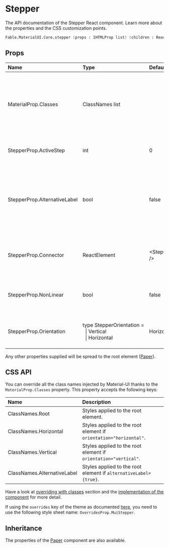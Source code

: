 # Stepper

<p class="description">The API documentation of the Stepper React component. Learn more about the properties and the CSS customization points.</p>

```fsharp
Fable.MaterialUI.Core.stepper (props : IHTMLProp list) (children : ReactElement list) : ReactElement
```



## Props

| Name | Type | Default | Description |
|:-----|:-----|:--------|:------------|
| <span class="prop-name">MaterialProp.Classes</span> | <span class="prop-type">ClassNames list</span> |   | Override or extend the styles applied to the component.  See CSS API below for more details.  |
| <span class="prop-name">StepperProp.ActiveStep</span> | <span class="prop-type">int</span> | <span class="prop-default">0</span> | Set the active step (zero based index). |
| <span class="prop-name">StepperProp.AlternativeLabel</span> | <span class="prop-type">bool</span> | <span class="prop-default">false</span> | If set to "true" and orientation is horizontal, then the step label will be positioned under the icon. |
| <span class="prop-name">StepperProp.Connector</span> | <span class="prop-type">ReactElement</span> | <span class="prop-default">&lt;StepConnector /></span> | A component to be placed between each step. |
| <span class="prop-name">StepperProp.NonLinear</span> | <span class="prop-type">bool</span> | <span class="prop-default">false</span> | If set the `Stepper` will not assist in controlling steps for linear flow. |
| <span class="prop-name">StepperProp.Orientation</span> | <span class="prop-type">type&nbsp;StepperOrientation&nbsp;=<br>&nbsp;&nbsp;&#124;&nbsp;Vertical<br>&nbsp;&nbsp;&#124;&nbsp;Horizontal<br></span> | <span class="prop-default">Horizontal</span> | The stepper orientation (layout flow direction). |

Any other properties supplied will be spread to the root element ([Paper](#/api/paper)).

## CSS API

You can override all the class names injected by Material-UI thanks to the `MaterialProp.Classes` property.
This property accepts the following keys:


| Name | Description |
|:-----|:------------|
| <span class="prop-name">ClassNames.Root</span> | Styles applied to the root element.
| <span class="prop-name">ClassNames.Horizontal</span> | Styles applied to the root element if `orientation="horizontal"`.
| <span class="prop-name">ClassNames.Vertical</span> | Styles applied to the root element if `orientation="vertical"`.
| <span class="prop-name">ClassNames.AlternativeLabel</span> | Styles applied to the root element if `alternativeLabel={true}`.

Have a look at [overriding with classes](#/customization/overrides) section
and the [implementation of the component](https://github.com/mui-org/material-ui/tree/master/packages/material-ui/src/Stepper/Stepper.js)
for more detail.

If using the `overrides` key of the theme as documented
[here](#/customization/themes),
you need to use the following style sheet name: `OverridesProp.MuiStepper`.

## Inheritance

The properties of the [Paper](#/api/paper) component are also available.
<!-- You can take advantage of this behavior to [target nested components](/guides/api/#spread). -->

<!--## Demos-->

<!--- [Steppers](/demos/steppers/)-->


